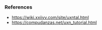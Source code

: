 ### References

- https://wiki.xxiivv.com/site/uxntal.html
- https://compudanzas.net/uxn_tutorial.html
